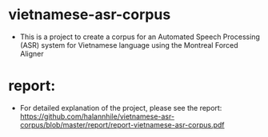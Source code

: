 # vietnamese-asr-corpus

* This is a project to create a corpus for an Automated Speech Processing (ASR) system for Vietnamese language using the Montreal Forced Aligner

# report: 

* For detailed explanation of the project, please see the report: https://github.com/halannhile/vietnamese-asr-corpus/blob/master/report/report-vietnamese-asr-corpus.pdf
